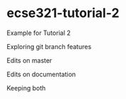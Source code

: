 # ecse321-tutorial-2
Example for Tutorial 2

Exploring git branch features



Edits on master

Edits on documentation

Keeping both
